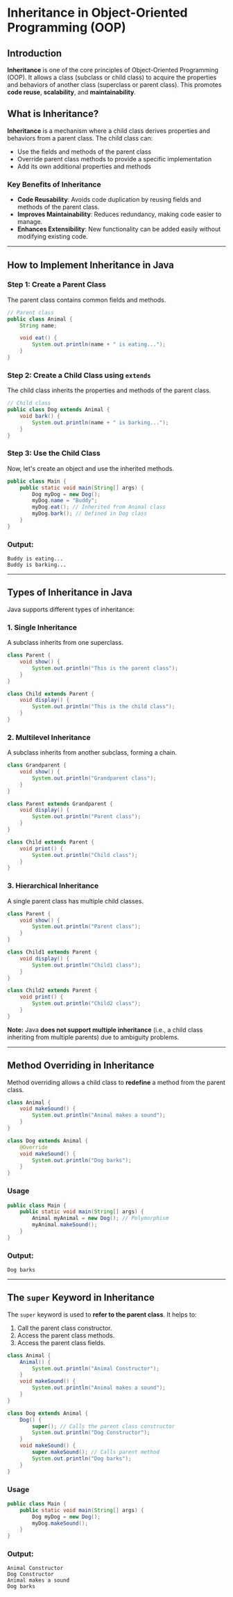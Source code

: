 # Inheritance in Object-Oriented Programming (OOP)

## Introduction

**Inheritance** is one of the core principles of Object-Oriented Programming (OOP). It allows a class (subclass or child class) to acquire the properties and behaviors of another class (superclass or parent class). This promotes **code reuse**, **scalability**, and **maintainability**.

## **What is Inheritance?**

**Inheritance** is a mechanism where a child class derives properties and behaviors from a parent class. The child class can:

- Use the fields and methods of the parent class
- Override parent class methods to provide a specific implementation
- Add its own additional properties and methods

### **Key Benefits of Inheritance**

- **Code Reusability**: Avoids code duplication by reusing fields and methods of the parent class.
- **Improves Maintainability**: Reduces redundancy, making code easier to manage.
- **Enhances Extensibility**: New functionality can be added easily without modifying existing code.

---

## **How to Implement Inheritance in Java**

### **Step 1: Create a Parent Class**

The parent class contains common fields and methods.

```java
// Parent class
public class Animal {
    String name;

    void eat() {
        System.out.println(name + " is eating...");
    }
}
```

### **Step 2: Create a Child Class using `extends`**

The child class inherits the properties and methods of the parent class.

```java
// Child class
public class Dog extends Animal {
    void bark() {
        System.out.println(name + " is barking...");
    }
}
```

### **Step 3: Use the Child Class**

Now, let's create an object and use the inherited methods.

```java
public class Main {
    public static void main(String[] args) {
        Dog myDog = new Dog();
        myDog.name = "Buddy";
        myDog.eat(); // Inherited from Animal class
        myDog.bark(); // Defined in Dog class
    }
}
```

### **Output:**

```
Buddy is eating...
Buddy is barking...
```

---

## **Types of Inheritance in Java**

Java supports different types of inheritance:

### **1. Single Inheritance**

A subclass inherits from one superclass.

```java
class Parent {
    void show() {
        System.out.println("This is the parent class");
    }
}

class Child extends Parent {
    void display() {
        System.out.println("This is the child class");
    }
}
```

### **2. Multilevel Inheritance**

A subclass inherits from another subclass, forming a chain.

```java
class Grandparent {
    void show() {
        System.out.println("Grandparent class");
    }
}

class Parent extends Grandparent {
    void display() {
        System.out.println("Parent class");
    }
}

class Child extends Parent {
    void print() {
        System.out.println("Child class");
    }
}
```

### **3. Hierarchical Inheritance**

A single parent class has multiple child classes.

```java
class Parent {
    void show() {
        System.out.println("Parent class");
    }
}

class Child1 extends Parent {
    void display() {
        System.out.println("Child1 class");
    }
}

class Child2 extends Parent {
    void print() {
        System.out.println("Child2 class");
    }
}
```

**Note:** Java **does not support multiple inheritance** (i.e., a child class inheriting from multiple parents) due to ambiguity problems.

---

## **Method Overriding in Inheritance**

Method overriding allows a child class to **redefine** a method from the parent class.

```java
class Animal {
    void makeSound() {
        System.out.println("Animal makes a sound");
    }
}

class Dog extends Animal {
    @Override
    void makeSound() {
        System.out.println("Dog barks");
    }
}
```

### **Usage**

```java
public class Main {
    public static void main(String[] args) {
        Animal myAnimal = new Dog(); // Polymorphism
        myAnimal.makeSound();
    }
}
```

### **Output:**

```
Dog barks
```

---

## **The `super` Keyword in Inheritance**

The `super` keyword is used to **refer to the parent class**. It helps to:

1. Call the parent class constructor.
2. Access the parent class methods.
3. Access the parent class fields.

```java
class Animal {
    Animal() {
        System.out.println("Animal Constructor");
    }
    void makeSound() {
        System.out.println("Animal makes a sound");
    }
}

class Dog extends Animal {
    Dog() {
        super(); // Calls the parent class constructor
        System.out.println("Dog Constructor");
    }
    void makeSound() {
        super.makeSound(); // Calls parent method
        System.out.println("Dog barks");
    }
}
```

### **Usage**

```java
public class Main {
    public static void main(String[] args) {
        Dog myDog = new Dog();
        myDog.makeSound();
    }
}
```

### **Output:**

```
Animal Constructor
Dog Constructor
Animal makes a sound
Dog barks
```
